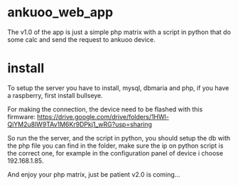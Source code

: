 # ankuoo_web_app
The v1.0 of the app is just a simple php matrix with a script in python that do some calc and send the request to ankuoo device.

# install
To setup the server you have to install, mysql, dbmaria and php, if you have a raspberry, first install bullseye.

For making the connection, the device need to be flashed with this firmware: 
https://drive.google.com/drive/folders/1HWl-QiYM2u8lW9TAv1M6Kr9DPkj1_wRG?usp=sharing

So run the the server, and the script in python, you should setup the db with the php file you can find in the folder, make sure the ip on python script is the correct one, for example in the configuration panel of device i choose 192.168.1.85.

And enjoy your php matrix, just be patient v2.0 is coming...
